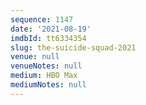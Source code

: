 ```yaml
---
sequence: 1147
date: '2021-08-19'
imdbId: tt6334354
slug: the-suicide-squad-2021
venue: null
venueNotes: null
medium: HBO Max
mediumNotes: null
---
```


